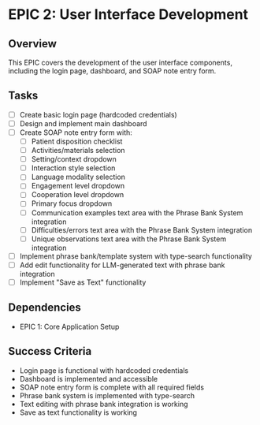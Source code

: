 # EPIC 2: User Interface Development

## Overview
This EPIC covers the development of the user interface components, including the login page, dashboard, and SOAP note entry form.

## Tasks
- [ ] Create basic login page (hardcoded credentials)
- [ ] Design and implement main dashboard
- [ ] Create SOAP note entry form with:
  - [ ] Patient disposition checklist
  - [ ] Activities/materials selection
  - [ ] Setting/context dropdown
  - [ ] Interaction style selection
  - [ ] Language modality selection
  - [ ] Engagement level dropdown
  - [ ] Cooperation level dropdown
  - [ ] Primary focus dropdown
  - [ ] Communication examples text area with the Phrase Bank System integration
  - [ ] Difficulties/errors text area with the Phrase Bank System integration
  - [ ] Unique observations text area with the Phrase Bank System integration
- [ ] Implement phrase bank/template system with type-search functionality
- [ ] Add edit functionality for LLM-generated text with phrase bank integration
- [ ] Implement "Save as Text" functionality

## Dependencies
- EPIC 1: Core Application Setup

## Success Criteria
- Login page is functional with hardcoded credentials
- Dashboard is implemented and accessible
- SOAP note entry form is complete with all required fields
- Phrase bank system is implemented with type-search
- Text editing with phrase bank integration is working
- Save as text functionality is working 